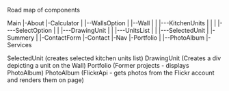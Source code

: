 Road map of components

Main
|-About
|-Calculator
|  |--WallsOption
|  |--Wall
|  |    |---KitchenUnits
|  |    |   |----SelectOption
|  |    |---DrawingUnit
|  |    |---UnitsList
|  |        |---SelectedUnit
|  |-Summery
|  |-ContactForm
|-Contact
|-Nav
|-Portfolio
|  |--PhotoAlbum
|-Services


SelectedUnit (creates selected kitchen units list)
DrawingUnit (Creates a div depicting a unit on the Wall)
Portfolio (Former projects - displays PhotoAlbum)
PhotoAlbum (FlickrApi - gets photos from the Flickr account and renders them on page)